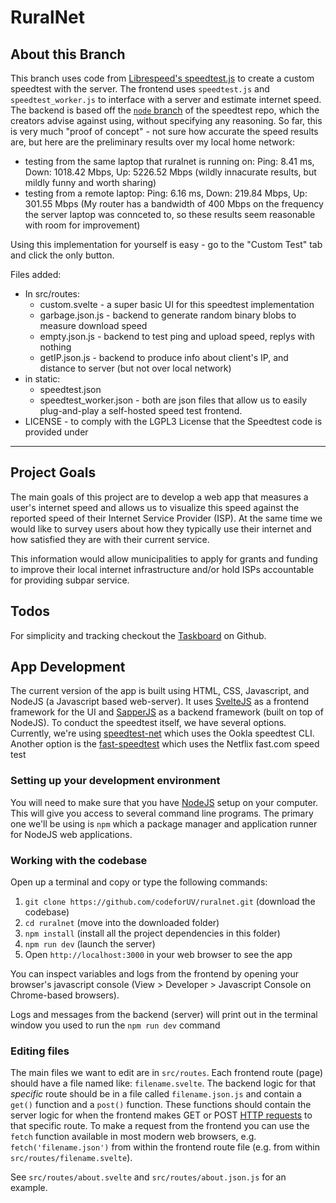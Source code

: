 # RuralNet

## About this Branch

This branch uses code from [Librespeed's speedtest.js](https://github.com/librespeed/speedtest) to create a custom speedtest with the server. The frontend uses `speedtest.js` and `speedtest_worker.js` to interface with a server and estimate internet speed. The backend is based off the [`node` branch](https://github.com/librespeed/speedtest/tree/node) of the speedtest repo, which the creators advise against using, without specifying any reasoning. So far, this is very much "proof of concept" - not sure how accurate the speed results are, but here are the preliminary results over my local home network: 

* testing from the same laptop that ruralnet is running on: Ping: 8.41 ms, Down: 1018.42 Mbps, Up: 5226.52 Mbps (wildly innacurate results, but mildly funny and worth sharing)
* testing from a remote laptop: Ping: 6.16 ms, Down: 219.84 Mbps, Up: 301.55 Mbps (My router has a bandwidth of 400 Mbps on the frequency the server laptop was connceted to, so these results seem reasonable with room for improvement)

Using this implementation for yourself is easy - go to the "Custom Test" tab and click the only button. 

Files added:
* In src/routes:
    * custom.svelte - a super basic UI for this speedtest implementation
    * garbage.json.js - backend to generate random binary blobs to measure download speed
    * empty.json.js - backend to test ping and upload speed, replys with nothing
    * getIP.json.js - backend to produce info about client's IP, and distance to server (but not over local network)
* in static:
    * speedtest.json
    * speedtest_worker.json - both are json files that allow us to easily plug-and-play a self-hosted speed test frontend. 
* LICENSE - to comply with the LGPL3 License that the Speedtest code is provided under

--- 

## Project Goals

The main goals of this project are to develop a web app that measures a user's internet speed and allows us to visualize this speed against the reported speed of their Internet Service Provider (ISP). At the same time we would like to survey users about how they typically use their internet and how satisfied they are with their current service.

This information would allow municipalities to apply for grants and funding to improve their local internet infrastructure and/or hold ISPs accountable for providing subpar service.

## Todos

For simplicity and tracking checkout the [Taskboard](https://github.com/codeforUV/ruralnet/projects/1) on Github.

## App Development 

The current version of the app is built using HTML, CSS, Javascript, and NodeJS (a Javascript based web-server). It uses [SvelteJS](https://svelte.dev/) as a frontend framework for the UI and [SapperJS](https://svelte.dev/) as a backend framework (built on top of NodeJS). 
To conduct the speedtest itself, we have several options. Currently, we're using [speedtest-net](https://www.npmjs.com/package/speedtest-net) which uses the Ookla speedtest CLI. Another option is the [fast-speedtest](https://www.npmjs.com/package/fast-speed-test) which uses the Netflix fast.com speed test 

### Setting up your development environment

You will need to make sure that you have [NodeJS](https://nodejs.org/en/) setup on your computer. This will give you access to several command line programs. The primary one we'll be using is `npm` which a package manager and application runner for NodeJS web applications. 

### Working with the codebase

Open up a terminal and copy or type the following commands:

1. `git clone https://github.com/codeforUV/ruralnet.git` (download the codebase)
2. `cd ruralnet` (move into the downloaded folder)
3. `npm install` (install all the project dependencies in this folder)
4. `npm run dev` (launch the server)
5. Open `http://localhost:3000` in your web browser to see the app

You can inspect variables and logs from the frontend by opening your browser's javascript console (View > Developer > Javascript Console on Chrome-based browsers).

Logs and messages from the backend (server) will print out in the terminal window you used to run the `npm run dev` command

### Editing files

The main files we want to edit are in `src/routes`. Each frontend route (page) should have a file named like: `filename.svelte`. The backend logic for that *specific* route should be in a file called `filename.json.js` and contain a `get()` function and a `post()`  function. These functions should contain the server logic for when the frontend makes GET or POST [HTTP requests](https://developer.mozilla.org/en-US/docs/Web/HTTP/Methods) to that specific route. To make a request from the frontend you can use the `fetch` function available in most modern web browsers, e.g. `fetch('filename.json')` from within the frontend route file (e.g. from within `src/routes/filename.svelte`).  

See `src/routes/about.svelte` and `src/routes/about.json.js` for an example.

